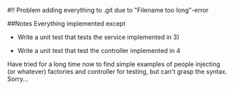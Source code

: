 #!!
Problem adding everything to .git due to "Filename too long"-error

##Notes
Everything implemented except 

- Write a unit test that tests the service implemented in 3) 

- Write a unit test that test the controller implemented in 4 

Have tried for a long time now to find simple examples of people injecting (or whatever) factories and controller for testing, but can't grasp the syntax. Sorry...
